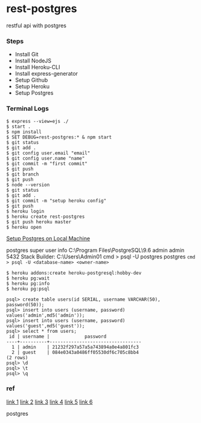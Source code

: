 # rest-postgres
restful api with postgres

### Steps

* Install Git
* Install NodeJS
* Install Heroku-CLI
* Install express-generator
* Setup Github
* Setup Heroku
* Setup Postgres


### Terminal Logs

```console
$ express --view=ejs ./
$ start .
$ npm install
$ SET DEBUG=rest-postgres:* & npm start
$ git status
$ git add .
$ git config user.email "email"
$ git config user.name "name"
$ git commit -m "first commit"
$ git push
$ git branch
$ git push
$ node --version
$ git status
$ git add .
$ git commit -m "setup heroku config"
$ git push
$ heroku login
$ heroku create rest-postgres
$ git push heroku master
$ heroku open
```

[Setup Postgres on Local Machine](https://devcenter.heroku.com/articles/heroku-postgresql#local-setup)

postgres super user info
C:\Program Files\PostgreSQL\9.6
admin
admin
5432
Stack Builder: C:\Users\Admin01
cmd > psql -U postgres postgres
```cmd > psql -U <database-name> <owner-name>```

```console
$ heroku addons:create heroku-postgresql:hobby-dev
$ heroku pg:wait
$ heroku pg:info
$ heroku pg:psql

psql> create table users(id SERIAL, username VARCHAR(50), password(50));
psql> insert into users (username, password) values('admin',md5('admin'));
psql> insert into users (username, password) values('guest',md5('guest'));
psql> select * from users;
 id | username |             password
----+----------+----------------------------------
  1 | admin    | 21232f297a57a5a743894a0e4a801fc3
  2 | guest    | 084e0343a0486ff05530df6c705c8bb4
(2 rows)
psql> \d
psql> \t
psql> \q

```

### ref

[link 1](http://www.postgresqltutorial.com/install-postgresql/)
[link 2](http://www.postgresqltutorial.com/connect-to-postgresql-database/)
[link 3](https://stackoverflow.com/questions/3582552/postgres-connection-url)
[link 4](http://suite.opengeo.org/docs/latest/dataadmin/pgGettingStarted/pgadmin.html)
[link 5](http://blog.bigbinary.com/2016/01/23/configure-postgresql-to-allow-remote-connection.html)
[link 6](https://www.youtube.com/watch?v=e1MwsT5FJRQ)

postgres
